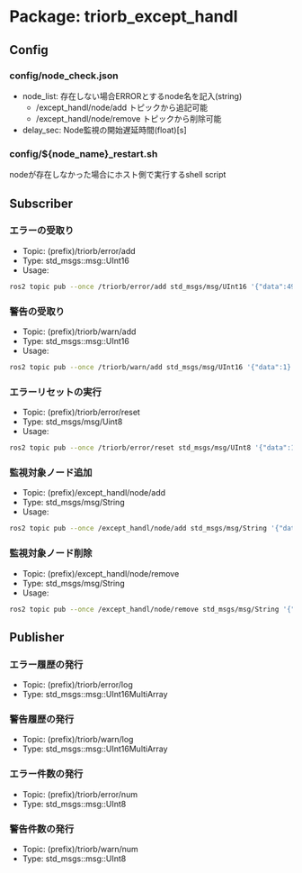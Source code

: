 # Package: triorb_except_handl
## Config
### config/node_check.json
- node_list: 存在しない場合ERRORとするnode名を記入(string)
    - /except_handl/node/add トピックから追記可能
    - /except_handl/node/remove トピックから削除可能
- delay_sec: Node監視の開始遅延時間(float)[s]

### config/${node_name}_restart.sh
nodeが存在しなかった場合にホスト側で実行するshell script

## Subscriber
### エラーの受取り
- Topic: (prefix)/triorb/error/add
- Type: std_msgs::msg::UInt16
- Usage: 
```bash
ros2 topic pub --once /triorb/error/add std_msgs/msg/UInt16 '{"data":49}'
```

### 警告の受取り
- Topic: (prefix)/triorb/warn/add
- Type: std_msgs::msg::UInt16
- Usage: 
```bash
ros2 topic pub --once /triorb/warn/add std_msgs/msg/UInt16 '{"data":1}'
```

### エラーリセットの実行
- Topic: (prefix)/triorb/error/reset
- Type: std_msgs/msg/Uint8
- Usage: 
```bash
ros2 topic pub --once /triorb/error/reset std_msgs/msg/UInt8 '{"data":1}' # dataが1以上のときリセット実行
```

### 監視対象ノード追加
- Topic: (prefix)/except_handl/node/add
- Type: std_msgs/msg/String
- Usage: 
```bash
ros2 topic pub --once /except_handl/node/add std_msgs/msg/String '{"data":"sample_node"}'
```

### 監視対象ノード削除
- Topic: (prefix)/except_handl/node/remove
- Type: std_msgs/msg/String
- Usage: 
```bash
ros2 topic pub --once /except_handl/node/remove std_msgs/msg/String '{"data":"sample_node"}'
```

## Publisher
### エラー履歴の発行
- Topic: (prefix)/triorb/error/log
- Type: std_msgs::msg::UInt16MultiArray

### 警告履歴の発行
- Topic: (prefix)/triorb/warn/log
- Type: std_msgs::msg::UInt16MultiArray

### エラー件数の発行
- Topic: (prefix)/triorb/error/num
- Type: std_msgs::msg::UInt8

### 警告件数の発行
- Topic: (prefix)/triorb/warn/num
- Type: std_msgs::msg::UInt8
